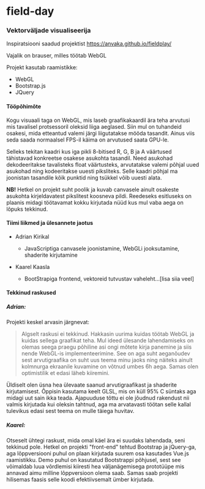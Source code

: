 # field-day

### Vektorväljade visualiseerija

Inspiratsiooni saadud projektist https://anvaka.github.io/fieldplay/

Vajalik on brauser, milles töötab WebGL

Projekt kasutab raamistikke:
* WebGL
* Bootstrap.js
* JQuery

#### Tööpõhimõte

Kogu visuaali taga on WebGL, mis laseb graafikakaardil ära teha arvutusi mis tavalisel protsessoril oleksid liiga aeglased. Siin mul on tuhandeid osakesi, mida etteantud valemi järgi liigutatakse mööda tasandit. Ainus viis seda saada normaalsel FPS-il käima on arvutused saata GPU-le. 

Selleks tekitan kaadri kus iga pikli 8-bitised R, G, B ja A väärtused tähistavad konkreetse osakese asukohta tasandil. Need asukohad dekodeeritakse tavalisteks float väärtusteks, arvutatakse valemi põhjal uued asukohad ning kodeeritakse uuesti piksliteks. Selle kaadri põhjal ma joonistan tasandile kõik punktid ning tsükkel võib uuesti alata.

**NB!** Hetkel on projekt suht poolik ja kuvab canvasele ainult osakeste asukohta kirjeldavatest pikslitest koosneva pildi. Reedeseks esitluseks on plaanis midagi töötavamat kokku kirjutada nüüd kus mul vaba aega on lõpuks tekkinud.

#### Tiimi liikmed ja ülesannete jaotus

* Adrian Kirikal
    * JavaScriptiga canvasele joonistamine, WebGLi jooksutamine, shaderite kirjutamine

* Kaarel Kaasla
    * BootStrapiga frontend, vektoreid tutvustav vaheleht...[lisa siia veel]

#### Tekkinud raskused

##### Adrian:

Projekti keskel arvasin järgnevat:

> Algselt raskusi ei tekkinud. Hakkasin uurima kuidas töötab WebGL ja kuidas sellega graafikat teha. Mul ideed ülesande lahendamiseks on olemas seega praegu põhiline asi ongi mõtete kirja panemine ja siis nende WebGL-is implementeerimine. See on aga suht aeganõudev sest arvutigraafika on suht uus teema minu jaoks ning näiteks ainult kolmnurga ekraanile kuvamine on võtnud umbes 6h aega. Samas olen optimistilik et edasi läheb kiiremini.

Üldiselt olen üsna hea ülevaate saanud arvutigraafikast ja shaderite kirjutamisest. Õppisin kasutama keelt GLSL, mis on küll 95% C süntaks aga midagi uut sain ikka teada. Ajapuuduse tõttu ei ole jõudnud rakendust nii valmis kirjutada kui oleksin tahtnud, aga ma arvatavasti töötan selle kallal tulevikus edasi sest teema on mulle täiega huvitav.

##### Kaarel:

Otseselt ühtegi raskust, mida omal käel ära ei suudaks lahendada, seni tekkinud pole. Hetkel on projekti "front-end" tehtud Bootstrap ja jQuery-ga, aga lõppversiooni puhul on plaan kirjutada suurem osa kasutades Vue.js raamistikku. Demo puhul on kasutatud Bootstrappi põhjusel, sest see võimaldab luua võrdlemisi kiiresti hea väljanägemisega prototüüpe mis annavad aimu milline lõppversioon olema saab. Samas saab projekti hilisemas faasis selle koodi efektiivsemalt ümber kirjutada.